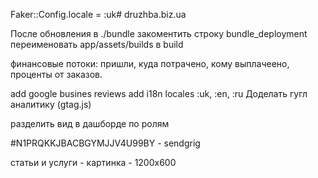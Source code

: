 Faker::Config.locale = :uk# druzhba.biz.ua

После обновления в ./bundle закоментить строку bundle_deployment
переименовать app/assets/builds в build

финансовые потоки: пришли, куда потрачено, кому выплачеено, проценты от заказов.

add google busines reviews
add i18n locales :uk, :en, :ru
Доделать гугл аналитику (gtag.js)

разделить вид в дашборде по ролям

#N1PRQKKJBACBGYMJJV4U99BY - sendgrig

статьи и услуги - картинка - 1200x600